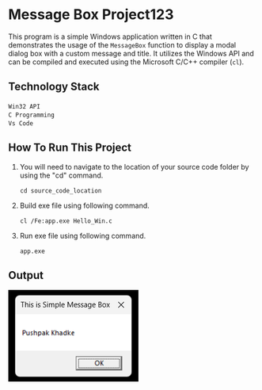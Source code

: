 # Message Box Project123

This program is a simple Windows application written in C that demonstrates the usage of the `MessageBox` function to display a modal dialog box with a custom message and title. It utilizes the Windows API and can be compiled and executed using the Microsoft C/C++ compiler (`cl`).

## Technology Stack

`Win32 API` <br>
`C Programming` <br>
`Vs Code`

## How To Run This Project

                                
1. You will need to navigate to the location of your source code folder by using the "cd" command.

     ```shell
   cd source_code_location

2. Build exe file using following command.

    ```shell
   cl /Fe:app.exe Hello_Win.c

3. Run exe file using following command.

    ```shell
   app.exe

## Output
<img src="./Output/Output.png" alt="HelloWin">





